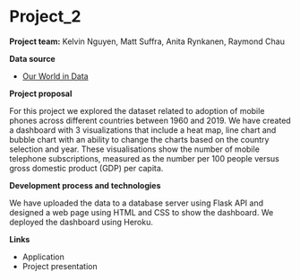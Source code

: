 # Project_2

**Project team:**
Kelvin Nguyen,
Matt Suffra,
Anita Rynkanen,
Raymond Chau

**Data source**
* [Our World in Data](https://ourworldindata.org/technology-adoption)

**Project proposal**
 
For this project we explored the dataset related to adoption of mobile phones across different countries between 1960 and 2019. 
We have created a dashboard with 3 visualizations that include a heat map, line chart and bubble chart with an ability to change the charts based on the country selection and year. These visualisations show the number of mobile telephone subscriptions, measured as the number per 100 people versus gross domestic product (GDP) per capita.

**Development process and technologies**

We have uploaded the data to a database server using Flask API and designed a web page using HTML and CSS to show the dashboard. We deployed the dashboard using Heroku. 
 

**Links**
* Application
* Project presentation
